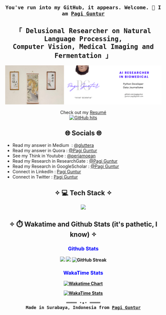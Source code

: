 <h3 align="center"> <samp> You've run into my GitHub, it appears. Welcome. 👋 I am <b><a rel="nofollow noopener noreferrer" target="_blank" href="https://github.com/PagiGuntur">Pagi Guntur</a> </b> </samp> </h3>
<h2 align="center"> <samp> 「 Delusional Researcher on  Natural Language Processing, <br> Computer Vision, Medical Imaging and Fermentation 」</samp></h2>

<p align=center>
  <a href="https://pagiguntur.github.io/">
    <img src="https://raw.githubusercontent.com/pagiguntur/PagiGuntur/refs/heads/main/LinkedIn%20Banner.png" />
  </a>
</p>

   <p align="center">
      Check out my <a rel="nofollow noopener noreferrer" target="_blank" href="https://pagiguntur.github.io/CV-Gregorius%20Guntur.pdf">Resumé</a><br>
      <a href="https://github.com/PagiGuntur/PagiGuntur" target="_blank"><img alt="GitHub hits" src="https://img.shields.io/github/last-commit/PagiGuntur/PagiGuntur?label=profile%20updated&style=flat-square"></a>
    </samp>
  </p>

<h2 align=center>🌐 Socials 🌐</h2>
<!-- <table align="center" width="100%">
  <tr>
    <td><b>Read my ans</b></td>
        <td>
            <img src="https://img.shields.io/badge/-Python-05122A?style=flat&logo=python" />
            <img src="https://img.shields.io/badge/-PHP-05122A?style=flat&logo=php" />
            <img src="https://img.shields.io/badge/-JavaScript-05122A?style=flat&logo=javascript" />
            <img src="https://img.shields.io/badge/-TypeScript-05122A?style=flat&logo=typescript" />
    </td>
  </tr>
</table> -->

<ul>
  <li>Read my answer in Medium &nbsp;: <a href="https://medium.com/@gluttera">@gluttera</a> </li>
  <li>Read my answer in Quora : <a href="https://id.quora.com/profile/Pagi-Guntur">@Pagi Guntur</a> </li>
  <li>See my Think in Youtube : <a href="https://www.youtube.com/@perjamoean">@perjamoean</a>  </li>
  <li>Read my Research in ResearchGate : <a href="https://www.researchgate.net/profile/Gregorius-Guntur-Sunardi-Putra">@Pagi Guntur</a></li>
  <li>Read my Research in GoogleScholar : <a href="https://scholar.google.com/citations?user=YY6piPUAAAAJ&hl=en">@Pagi Guntur</a> </li>
  <li>Connect in LinkedIn : <a href="https://linkedin.com/in/pagiguntur">Pagi Guntur</a> </li>
  <li>Connect in Twitter : <a href="https://twitter.com/profmothuna">Pagi Guntur</a> </li>
</ul>

<h2 align=center>✧ 💻 Tech Stack ✧ </h2>
<p align="center">
  <a href="https://skillicons.dev">
    <img src="https://skillicons.dev/icons?i=mysql,vscode,obsidian,js,py,nodejs,anaconda,latex,lua,astro,tailwind,rust,docker,md,tensorflow" />
  </a>
</p>

<h2 align=center>✧ ⏱️ Wakatime and Github Stats  (it's pathetic, I know) ✧ </h2>
<h3 align="center" style="color:blue;">
  <strong> Github Stats <strong>
</h3>
<p align="center">
  <img src="https://github-readme-stats.vercel.app/api?username=pagiguntur&show_icons=true&hide_border=true&hide_title=true&theme=tokyonight&hide=issues&bg_color=0d1117&title_color=ie22aa&icon_color=1e22aa&text_color=fff"/>
  <img src="https://github-readme-stats.vercel.app/api/top-langs/?username=pagiguntur&layout=compact&theme=tokyonight&bg_color=0d1117&hide_title=true&hide_border=true&langs_count=4"/>
  <img height="200" src="https://github-readme-streak-stats.herokuapp.com/?user=pagiguntur&theme=tokyonight&hide_border=true&background=00000000" alt="GitHub Streak"/>
</p>
    
<h3 align="center" style="color:blue;">
  <strong> WakaTime Stats <strong>
</h3>
<p align="center">
    <a href="https://wakatime.com/@Gluttera">
<!--         <img src="https://wakatime.com/share/@Gluttera/500fa5e2-a8fa-4364-b3ba-256bfe34c8f2.svg" alt="Wakatime Chart"/> -->
      <img src="https://wakatime.com/share/@Gluttera/fd76ed10-f2ff-421f-9702-019b8b58d37c.svg" alt="Wakatime Chart" width="80%"/>
    </a>
</p>
<p align="center">
    <a href="https://wakatime.com/@Gluttera">
        <img src="https://github-readme-stats.vercel.app/api/wakatime?username=Gluttera&layout=compact&hide_border=true&hide=other&custom_title=Most%20Used%20Machine%20Language&theme=tokyonight&bg_color=0d1117&langs_count=6" alt="WakaTime Stats"/>
    </a>
</p>



<samp>
  <p align="center">
    ════ ⋆★⋆ ════<br>
    Made in Surabaya, Indonesia from <a href="https://github.com/PagiGuntur/PagiGuntur">Pagi Guntur</a>
  </p>
</samp>
